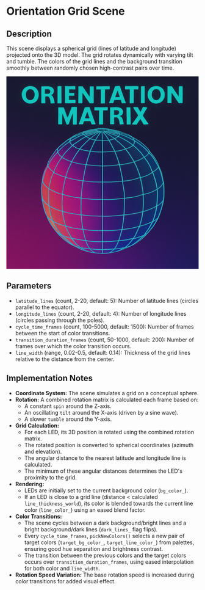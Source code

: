 # Orientation Grid Scene

## Description

This scene displays a spherical grid (lines of latitude and longitude) projected onto the 3D model. The grid rotates dynamically with varying tilt and tumble. The colors of the grid lines and the background transition smoothly between randomly chosen high-contrast pairs over time.

![orientation grid poster](poster.png)

## Parameters

-   `latitude_lines` (count, 2-20, default: 5): Number of latitude lines (circles parallel to the equator).
-   `longitude_lines` (count, 2-20, default: 4): Number of longitude lines (circles passing through the poles).
-   `cycle_time_frames` (count, 100-5000, default: 1500): Number of frames between the start of color transitions.
-   `transition_duration_frames` (count, 50-1000, default: 200): Number of frames over which the color transition occurs.
-   `line_width` (range, 0.02-0.5, default: 0.14): Thickness of the grid lines relative to the distance from the center.

## Implementation Notes

-   **Coordinate System:** The scene simulates a grid on a conceptual sphere.
-   **Rotation:** A combined rotation matrix is calculated each frame based on:
    *   A constant `spin` around the Z-axis.
    *   An oscillating `tilt` around the X-axis (driven by a sine wave).
    *   A slower `tumble` around the Y-axis.
-   **Grid Calculation:**
    *   For each LED, its 3D position is rotated using the combined rotation matrix.
    *   The rotated position is converted to spherical coordinates (azimuth and elevation).
    *   The angular distance to the nearest latitude and longitude line is calculated.
    *   The minimum of these angular distances determines the LED's proximity to the grid.
-   **Rendering:**
    *   LEDs are initially set to the current background color (`bg_color_`).
    *   If an LED is close to a grid line (distance < calculated `line_thickness_world`), its color is blended towards the current line color (`line_color_`) using an eased blend factor.
-   **Color Transitions:**
    *   The scene cycles between a dark background/bright lines and a bright background/dark lines (`dark_lines_` flag flips).
    *   Every `cycle_time_frames`, `pickNewColors()` selects a new pair of target colors (`target_bg_color_`, `target_line_color_`) from palettes, ensuring good hue separation and brightness contrast.
    *   The transition between the previous colors and the target colors occurs over `transition_duration_frames`, using eased interpolation for both color and `line_width`.
-   **Rotation Speed Variation:** The base rotation speed is increased during color transitions for added visual effect. 